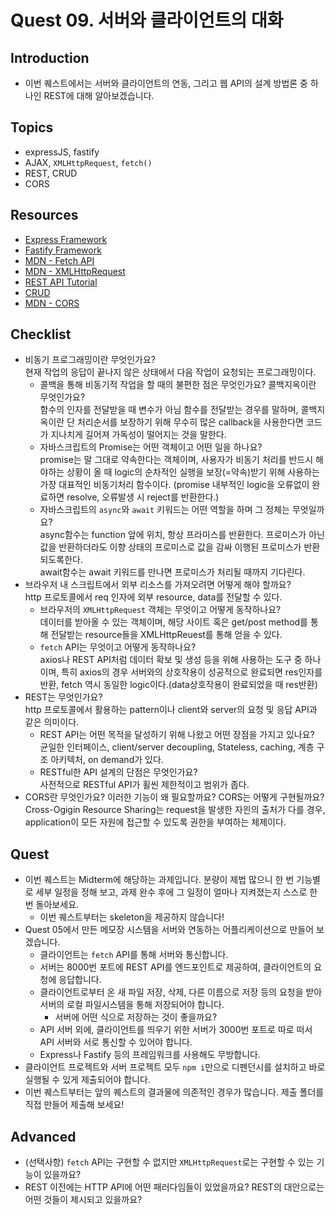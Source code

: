 # Quest 09. 서버와 클라이언트의 대화

## Introduction

- 이번 퀘스트에서는 서버와 클라이언트의 연동, 그리고 웹 API의 설계 방법론 중 하나인 REST에 대해 알아보겠습니다.

## Topics

- expressJS, fastify
- AJAX, `XMLHttpRequest`, `fetch()`
- REST, CRUD
- CORS

## Resources

- [Express Framework](http://expressjs.com/)
- [Fastify Framework](https://www.fastify.io/)
- [MDN - Fetch API](https://developer.mozilla.org/en-US/docs/Web/API/Fetch_API)
- [MDN - XMLHttpRequest](https://developer.mozilla.org/en-US/docs/Web/API/XMLHttpRequest)
- [REST API Tutorial](https://restfulapi.net/)
- [CRUD](https://en.wikipedia.org/wiki/Create,_read,_update_and_delete)
- [MDN - CORS](https://developer.mozilla.org/en-US/docs/Web/HTTP/CORS)

## Checklist

- 비동기 프로그래밍이란 무엇인가요?  
  현재 작업의 응답이 끝나지 않은 상태에서 다음 작업이 요청되는 프로그래밍이다.
  - 콜백을 통해 비동기적 작업을 할 때의 불편한 점은 무엇인가요? 콜백지옥이란 무엇인가요?  
    함수의 인자를 전달받을 때 변수가 아님 함수를 전달받는 경우를 말하며, 콜백지옥이란 단 처리순서를 보장하기 위해 무수히 많은 callback을 사용한다면 코드가 지나치게 길어져 가독성이 떨어지는 것을 말한다.
  - 자바스크립트의 Promise는 어떤 객체이고 어떤 일을 하나요?  
    promise는 말 그대로 약속한다는 객체이며, 사용자가 비동기 처리를 반드시 해야하는 상황이 올 때 logic의 순차적인 실행을 보장(=약속)받기 위해 사용하는 가장 대표적인 비동기처리 함수이다. (promise 내부적인 logic을 오류없이 완료하면 resolve, 오류발생 시 reject를 반환한다.)
  - 자바스크립트의 `async`와 `await` 키워드는 어떤 역할을 하며 그 정체는 무엇일까요?  
    async함수는 function 앞에 위치, 항상 프라미스를 반환한다. 프로미스가 아닌 값을 반환하더라도 이향 상태의 프로미스로 값을 감싸 이행된 프로미스가 반환되도록한다.  
    await함수는 await 키워드를 만나면 프로미스가 처리될 때까지 기다린다.
- 브라우저 내 스크립트에서 외부 리소스를 가져오려면 어떻게 해야 할까요?  
  http 프로토콜에서 req 인자에 외부 resource, data를 전달할 수 있다.
  - 브라우저의 `XMLHttpRequest` 객체는 무엇이고 어떻게 동작하나요?  
    데이터를 받아올 수 있는 객체이며, 해당 사이트 혹은 get/post method를 통해 전달받는 resource들을 XMLHttpReuest를 통해 얻을 수 있다.
  - `fetch` API는 무엇이고 어떻게 동작하나요?  
    axios나 REST API처럼 데이터 확보 및 생성 등을 위해 사용하는 도구 중 하나이며, 특히 axios의 경우 서버와의 상호작용이 성공적으로 완료되면 res인자를 반환, fetch 역시 동일한 logic이다.(data상호작용이 완료되었을 때 res반환)
- REST는 무엇인가요?  
  http 프로토콜에서 활용하는 pattern이나 client와 server의 요청 및 응답 API과 같은 의미이다.
  - REST API는 어떤 목적을 달성하기 위해 나왔고 어떤 장점을 가지고 있나요?  
    균일한 인터페이스, client/server decoupling, Stateless, caching, 계층 구조 아키텍처, on demand가 있다.
  - RESTful한 API 설계의 단점은 무엇인가요?  
    사전적으로 RESTful API가 휠씬 제한적이고 범위가 좁다.
- CORS란 무엇인가요? 이러한 기능이 왜 필요할까요? CORS는 어떻게 구현될까요?  
  Cross-Ogigin Resource Sharing는 request을 발생한 자읜의 출처가 다를 경우, application이 모든 자원에 접근할 수 있도록 권한을 부여하는 체제이다.

## Quest

- 이번 퀘스트는 Midterm에 해당하는 과제입니다. 분량이 제법 많으니 한 번 기능별로 세부 일정을 정해 보고, 과제 완수 후에 그 일정이 얼마나 지켜졌는지 스스로 한 번 돌아보세요.
  - 이번 퀘스트부터는 skeleton을 제공하지 않습니다!
- Quest 05에서 만든 메모장 시스템을 서버와 연동하는 어플리케이션으로 만들어 보겠습니다.
  - 클라이언트는 `fetch` API를 통해 서버와 통신합니다.
  - 서버는 8000번 포트에 REST API를 엔드포인트로 제공하여, 클라이언트의 요청에 응답합니다.
  - 클라이언트로부터 온 새 파일 저장, 삭제, 다른 이름으로 저장 등의 요청을 받아 서버의 로컬 파일시스템을 통해 저장되어야 합니다.
    - 서버에 어떤 식으로 저장하는 것이 좋을까요?
  - API 서버 외에, 클라이언트를 띄우기 위한 서버가 3000번 포트로 따로 떠서 API 서버와 서로 통신할 수 있어야 합니다.
  - Express나 Fastify 등의 프레임워크를 사용해도 무방합니다.
- 클라이언트 프로젝트와 서버 프로젝트 모두 `npm i`만으로 디펜던시를 설치하고 바로 실행될 수 있게 제출되어야 합니다.
- 이번 퀘스트부터는 앞의 퀘스트의 결과물에 의존적인 경우가 많습니다. 제출 폴더를 직접 만들어 제출해 보세요!

## Advanced

* (선택사항) `fetch` API는 구현할 수 없지만 `XMLHttpRequest`로는 구현할 수 있는 기능이 있을까요?
* REST 이전에는 HTTP API에 어떤 패러다임들이 있었을까요? REST의 대안으로는 어떤 것들이 제시되고 있을까요?
